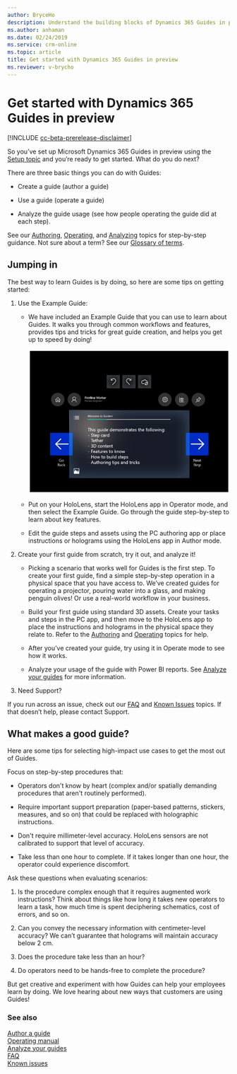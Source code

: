 ```yaml
---
author: BryceHo
description: Understand the building blocks of Dynamics 365 Guides in preview
ms.author: anhaman
ms.date: 02/24/2019
ms.service: crm-online
ms.topic: article
title: Get started with Dynamics 365 Guides in preview
ms.reviewer: v-brycho
---
```


# Get started with Dynamics 365 Guides in preview

[!INCLUDE [cc-beta-prerelease-disclaimer](../includes/cc-beta-prerelease-disclaimer.md)]
 
So you’ve set up Microsoft Dynamics 365 Guides in preview using the [Setup topic](setup.md) and you’re ready to get started. What do you do next?

There are three basic things you can do with Guides: 

- Create a guide (author a guide)

- Use a guide (operate a guide)

- Analyze the guide usage (see how people operating the guide did at each step). 

See our [Authoring](authoring-overview.md), [Operating](operator-guide.md), and  [Analyzing](analytics-guide.md) topics for step-by-step guidance. Not sure about a  term? See our [Glossary of terms](glossary.md). 

## Jumping in

The best way to learn Guides is by doing, so here are some tips on getting started: 

1.	Use the Example Guide:

    - We have included an Example Guide that you can use to learn about Guides. It walks you through common workflows and features, provides tips and tricks for great guide creation, and helps you get up to speed by doing!
    
      ![Example Guide)](media/example-guide.PNG "Example Guide")

    - Put on your HoloLens, start the HoloLens app in Operator mode, and then select the Example Guide. Go through the guide step-by-step to learn about key features. 

    - Edit the guide steps and assets using the PC authoring app or place instructions or holograms using the HoloLens app in Author mode. 
    
2.	Create your first guide from scratch, try it out, and analyze it!

     - Picking a scenario that works well for Guides is the first step. To create your first guide, find a simple step-by-step operation in a physical space that you have access to. We’ve created guides for operating a projector, pouring water into a glass, and making penguin olives! Or use a real-world workflow in your business. 

     - Build your first guide using standard 3D assets. Create your tasks and steps in the PC app, and then move to the HoloLens app to place the instructions and holograms in the physical space they relate to. Refer to the [Authoring](authoring-overview.md) and [Operating](operator-guide.md) topics for help. 

     - After you’ve created your guide, try using it in Operate mode to see how it works. 

     - Analyze your usage of the guide with Power BI reports. See [Analyze your guides](analytics-guide.md) for more information. 

3.	Need Support?

If you run across an issue, check out our [FAQ](faq.md) and [Known Issues](known-issues.md) topics. If that doesn’t help, please contact Support.

## What makes a good guide?

Here are some tips for selecting high-impact use cases to get the most out of Guides. 

Focus on step-by-step procedures that:

- Operators don't know by heart (complex and/or spatially demanding procedures that aren't routinely performed).

- Require important support preparation (paper-based patterns, stickers, measures, and so on) that could be replaced with holographic instructions.

- Don't require millimeter-level accuracy. HoloLens sensors are not calibrated to support that level of accuracy.

- Take less than one hour to complete. If it takes longer than one hour, the operator could experience discomfort.

Ask these questions when evaluating scenarios:

1.	Is the procedure complex enough that it requires augmented work instructions? Think about things like how long it takes new operators to learn a task, how much time is spent deciphering schematics, cost of errors, and so on.

2.	Can you convey the necessary information with centimeter-level accuracy? We can’t guarantee that holograms will maintain accuracy below 2 cm.

3.	Does the procedure take less than an hour? 

4.	Do operators need to be hands-free to complete the procedure?

But get creative and experiment with how Guides can help your employees learn by doing. We love hearing about new ways that customers are using Guides! 


### See also

[Author a guide](authoring-overview.md)<br>
[Operating manual](operator-guide.md)<br>
[Analyze your guides](analytics-guide.md)<br>
[FAQ](faq.md)<br>
[Known issues](known-issues.md)
